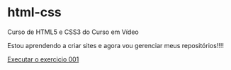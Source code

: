 # html-css
 Curso de HTML5 e CSS3 do Curso em Vídeo

Estou aprendendo a criar sites e agora vou gerenciar meus repositórios!!!!

<a href="https://paulocruz09.github.io/html-css/exercicios/ex001/index.html">Executar o exercicio 001</a>